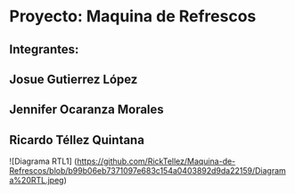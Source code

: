 # Proyecto: Maquina de Refrescos 
## Integrantes: 
##   Josue Gutierrez López
##   Jennifer Ocaranza Morales
##   Ricardo Téllez Quintana
![Diagrama RTL1] (https://github.com/RickTellez/Maquina-de-Refrescos/blob/b99b06eb7371097e683c154a0403892d9da22159/Diagrama%20RTL.jpeg)
